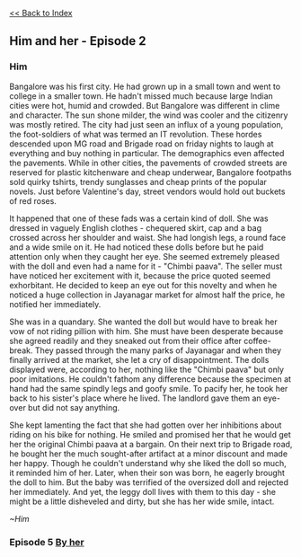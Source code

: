 
   [<<  Back to Index](index.md)

## Him and her - Episode 2

### Him




Bangalore was his first city. He had grown up in a small town and went to college in a smaller town. He hadn't missed much because large Indian cities were hot, humid and crowded. But Bangalore was different in clime and character. The sun shone milder, the wind was cooler and the citizenry was mostly retired. The city had just seen an influx of a young population, the foot-soldiers of what was termed an IT revolution. These hordes descended upon MG road and Brigade road on friday nights to laugh at everything and buy nothing in particular. The demographics even affected the pavements. While in other cities, the pavements of crowded streets are reserved for plastic kitchenware and cheap underwear, Bangalore footpaths sold quirky tshirts, trendy sunglasses and cheap prints of the popular novels. Just before Valentine's day, street vendors would hold out buckets of red roses.

It happened that one of these fads was a certain kind of doll. She was dressed in vaguely English clothes - chequered skirt, cap and a bag crossed across her shoulder and waist. She had longish legs, a round face and a wide smile on it. He had noticed these dolls before but he paid attention only when they caught her eye. She seemed extremely pleased with the doll and even had a name for it - "Chimbi paava". The seller must have noticed her excitement with it, because the price quoted seemed exhorbitant. He decided to keep an eye out for this novelty and when he noticed a huge collection in Jayanagar market for almost half the price, he notified her immediately.

She was in a quandary. She wanted the doll but would have to break her vow of not riding pillion with him. She must have been desperate because she agreed readily and they sneaked out from their office after coffee-break. They passed through the many parks of Jayanagar and when they finally arrived at the market, she let a cry of disappointment. The dolls displayed were, according to her, nothing like the "Chimbi paava" but only poor imitations. He couldn't fathom any difference because the specimen at hand had the same spindly legs and goofy smile. To pacify her, he took her back to his sister's place where he lived. The landlord gave them an eye-over but did not say anything. 

She kept lamenting the fact that she had gotten over her inhibitions about riding on his bike for nothing. He smiled and promised her that he would get her the original Chimbi paava at a bargain. On their next trip to Brigade road, he bought her the much sought-after artifact at a minor discount and made her happy. Though he couldn't understand why she liked the doll so much, it reminded him of her. Later, when their son was born, he eagerly brought the doll to him. But the baby was terrified of the oversized doll and rejected her immediately. And yet, the leggy doll lives with them to this day - she might be a little disheveled and dirty, but she has her wide smile, intact. 

_~Him_


### Episode 5 [By her](doll_her.md)

